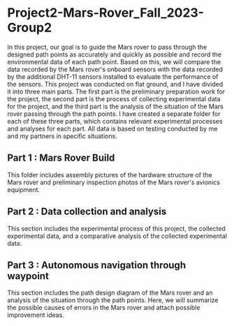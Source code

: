 # Project2-Mars-Rover_Fall_2023-Group2
In this project, our goal is to guide the Mars rover to pass through the designed path points as accurately and quickly as possible and record the environmental data of each path point. Based on this, we will compare the data recorded by the Mars rover's onboard sensors with the data recorded by the additional DHT-11 sensors installed to evaluate the performance of the sensors. This project was conducted on flat ground, and I have divided it into three main parts. The first part is the preliminary preparation work for the project, the second part is the process of collecting experimental data for the project, and the third part is the analysis of the situation of the Mars rover passing through the path points. I have created a separate folder for each of these three parts, which contains relevant experimental processes and analyses for each part. All data is based on testing conducted by me and my partners in specific situations.

## Part 1 : Mars Rover Build
This folder includes assembly pictures of the hardware structure of the Mars rover and preliminary inspection photos of the Mars rover's avionics equipment.

## Part 2 : Data collection and analysis
This section includes the experimental process of this project, the collected experimental data, and a comparative analysis of the collected experimental data.

## Part 3 : Autonomous navigation through waypoint
This section includes the path design diagram of the Mars rover and an analysis of the situation through the path points. Here, we will summarize the possible causes of errors in the Mars rover and attach possible improvement ideas.


